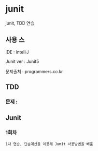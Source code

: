 # junit
junit, TDD 연습

## 사용 스
IDE : IntelliJ

Junit ver : Junit5

문제출처 : programmers.co.kr

## TDD
### 문제 : 


## Junit
### 1회차
	1차 연습, 단순계산을 이용해 Junit 사용방법을 배움

